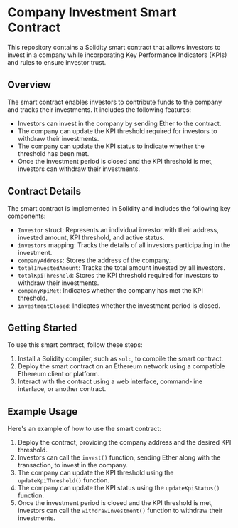 # Company Investment Smart Contract

This repository contains a Solidity smart contract that allows investors to invest in a company while incorporating Key Performance Indicators (KPIs) and rules to ensure investor trust.

## Overview

The smart contract enables investors to contribute funds to the company and tracks their investments. It includes the following features:

- Investors can invest in the company by sending Ether to the contract.
- The company can update the KPI threshold required for investors to withdraw their investments.
- The company can update the KPI status to indicate whether the threshold has been met.
- Once the investment period is closed and the KPI threshold is met, investors can withdraw their investments.

## Contract Details

The smart contract is implemented in Solidity and includes the following key components:

- `Investor` struct: Represents an individual investor with their address, invested amount, KPI threshold, and active status.
- `investors` mapping: Tracks the details of all investors participating in the investment.
- `companyAddress`: Stores the address of the company.
- `totalInvestedAmount`: Tracks the total amount invested by all investors.
- `totalKpiThreshold`: Stores the KPI threshold required for investors to withdraw their investments.
- `companyKpiMet`: Indicates whether the company has met the KPI threshold.
- `investmentClosed`: Indicates whether the investment period is closed.

## Getting Started

To use this smart contract, follow these steps:

1. Install a Solidity compiler, such as `solc`, to compile the smart contract.
2. Deploy the smart contract on an Ethereum network using a compatible Ethereum client or platform.
3. Interact with the contract using a web interface, command-line interface, or another contract.

## Example Usage

Here's an example of how to use the smart contract:

1. Deploy the contract, providing the company address and the desired KPI threshold.
2. Investors can call the `invest()` function, sending Ether along with the transaction, to invest in the company.
3. The company can update the KPI threshold using the `updateKpiThreshold()` function.
4. The company can update the KPI status using the `updateKpiStatus()` function.
5. Once the investment period is closed and the KPI threshold is met, investors can call the `withdrawInvestment()` function to withdraw their investments.
